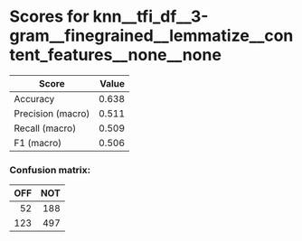 # Scores for knn__tfi_df__3-gram__finegrained__lemmatize__content_features__none__none
|      Score      |Value|
|-----------------|----:|
|Accuracy         |0.638|
|Precision (macro)|0.511|
|Recall (macro)   |0.509|
|F1 (macro)       |0.506|

### Confusion matrix:
|OFF|NOT|
|--:|--:|
| 52|188|
|123|497|
